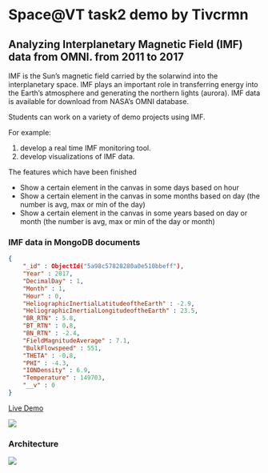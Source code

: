 # Space@VT task2 demo by Tivcrmn

## Analyzing Interplanetary Magnetic Field (IMF) data from OMNI. from 2011 to 2017

IMF is the Sun’s magnetic field carried by the solarwind into the interplanetary space. 
IMF plays an important role in transferring energy into the Earth’s atmosphere and generating the northern lights (aurora). 
IMF data is available for download from NASA’s OMNI database. 

Students can work on a variety of demo projects using IMF. 

For example: 

1. develop a real time IMF monitoring tool. 
2. develop visualizations of IMF data.

The features which have been finished

 - Show a certain element in the canvas in some days based on hour
 - Show a certain element in the canvas in some months based on day (the number is avg, max or min of the day)
 - Show a certain element in the canvas in some years based on day or month (the number is avg, max or min of the day or month)


### IMF data in MongoDB documents 

```json
{
    "_id" : ObjectId("5a98c57828280a0e510bbeff"),
    "Year" : 2017,
    "DecimalDay" : 1,
    "Month" : 1,
    "Hour" : 0,
    "HeliographicInertialLatitudeoftheEarth" : -2.9,
    "HeliographicInertialLongitudeoftheEarth" : 23.5,
    "BR_RTN" : 5.8,
    "BT_RTN" : 0.8,
    "BN_RTN" : -2.4,
    "FieldMagnitudeAverage" : 7.1,
    "BulkFlowspeed" : 551,
    "THETA" : -0.8,
    "PHI" : -4.3,
    "IONDensity" : 6.9,
    "Temperature" : 149703,
    "__v" : 0
}
```
 
[Live Demo](http://tivarea.top/demo/client/index.html)

![](http://oz2vajvam.bkt.clouddn.com/new_space_vt.png)

### Architecture

![](http://oz2vajvam.bkt.clouddn.com/architecture.jpg)